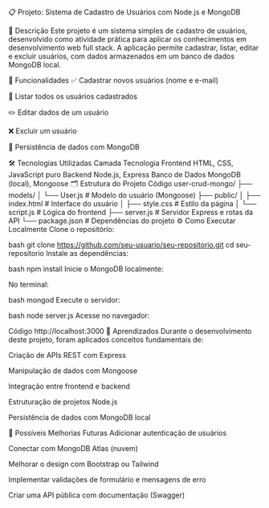 📋 Projeto: Sistema de Cadastro de Usuários com Node.js e MongoDB




🧾 Descrição
Este projeto é um sistema simples de cadastro de usuários, desenvolvido como atividade prática para aplicar os conhecimentos em desenvolvimento web full stack. A aplicação permite cadastrar, listar, editar e excluir usuários, com dados armazenados em um banco de dados MongoDB local.

🚀 Funcionalidades
✅ Cadastrar novos usuários (nome e e-mail)

📄 Listar todos os usuários cadastrados

✏️ Editar dados de um usuário

❌ Excluir um usuário

💾 Persistência de dados com MongoDB

🛠️ Tecnologias Utilizadas
Camada	Tecnologia
Frontend	HTML, CSS, JavaScript puro
Backend	Node.js, Express
Banco de Dados	MongoDB (local), Mongoose
🗂️ Estrutura do Projeto
Código
user-crud-mongo/
├── models/
│   └── User.js           # Modelo do usuário (Mongoose)
├── public/
│   ├── index.html        # Interface do usuário
│   ├── style.css         # Estilo da página
│   └── script.js         # Lógica do frontend
├── server.js             # Servidor Express e rotas da API
└── package.json          # Dependências do projeto
⚙️ Como Executar Localmente
Clone o repositório:

bash
git clone https://github.com/seu-usuario/seu-repositorio.git
cd seu-repositorio
Instale as dependências:

bash
npm install
Inicie o MongoDB localmente:

No terminal:

bash
mongod
Execute o servidor:

bash
node server.js
Acesse no navegador:

Código
http://localhost:3000
🧠 Aprendizados
Durante o desenvolvimento deste projeto, foram aplicados conceitos fundamentais de:

Criação de APIs REST com Express

Manipulação de dados com Mongoose

Integração entre frontend e backend

Estruturação de projetos Node.js

Persistência de dados com MongoDB local

📌 Possíveis Melhorias Futuras
Adicionar autenticação de usuários

Conectar com MongoDB Atlas (nuvem)

Melhorar o design com Bootstrap ou Tailwind

Implementar validações de formulário e mensagens de erro

Criar uma API pública com documentação (Swagger)
